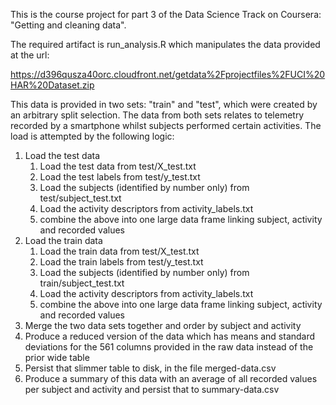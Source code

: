 This is the course project for part 3 of the Data Science Track
on Coursera: "Getting and cleaning data".

The required artifact is run_analysis.R which manipulates the data
provided at the url:

 https://d396qusza40orc.cloudfront.net/getdata%2Fprojectfiles%2FUCI%20HAR%20Dataset.zip

This data is provided in two sets: "train" and "test", which were created
by an arbitrary split selection. The data from both sets relates to telemetry
recorded by a smartphone whilst subjects performed certain activities.
The load is attempted by the following logic:

1. Load the test data
    1. Load the test data from test/X_test.txt
    2. Load the test labels from test/y_test.txt
    3. Load the subjects (identified by number only) from test/subject_test.txt
    4. Load the activity descriptors from activity_labels.txt
    5. combine the above into one large data frame linking subject, activity and recorded values
2. Load the train data
    1. Load the train data from test/X_test.txt
    2. Load the train labels from test/y_test.txt
    3. Load the subjects (identified by number only) from train/subject_test.txt
    4. Load the activity descriptors from activity_labels.txt
    5. combine the above into one large data frame linking subject, activity and recorded values
3. Merge the two data sets together and order by subject and activity
4. Produce a reduced version of the data which has means and standard deviations for the 561 columns provided in the raw data instead of the prior wide table
5. Persist that slimmer table to disk, in the file merged-data.csv
6. Produce a summary of this data with an average of all recorded values per subject and activity and persist that to summary-data.csv

